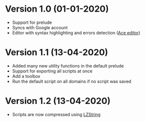 
# Version 1.0 (01-01-2020)

* Support for prelude
* Syncs with Google account
* Editor with syntax highlighting and errors detection ([Ace editor](https://ace.c9.io/))

# Version 1.1 (13-04-2020)

* Added many new utility functions in the default prelude
* Support for exporting all scripts at once
* Add a toolbox
* Run the default script on all domains if no script was saved

# Version 1.2 (13-04-2020)

* Scripts are now compressed using [LZString](https://pieroxy.net/blog/pages/lz-string/index.html)
